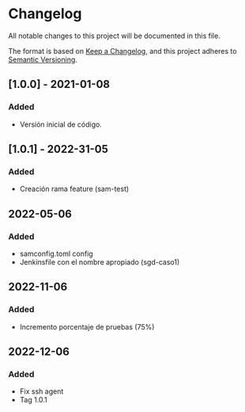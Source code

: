 # Changelog
All notable changes to this project will be documented in this file.

The format is based on [Keep a Changelog](https://keepachangelog.com/en/1.0.0/),
and this project adheres to [Semantic Versioning](https://semver.org/spec/v2.0.0.html).

## [1.0.0] - 2021-01-08
### Added
- Versión inicial de código.

## [1.0.1] - 2022-31-05
### Added
- Creación rama feature (sam-test)

## 2022-05-06
### Added 
- samconfig.toml config
- Jenkinsfile con el nombre apropiado (sgd-caso1)

## 2022-11-06
### Added

- Incremento porcentaje de pruebas (75%)

## 2022-12-06
### Added

- Fix ssh agent
- Tag 1.0.1
